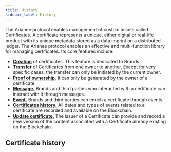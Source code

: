 ```yaml
---
title: History
sidebar_label: History
---
```


The Arianee protocol enables management of custom assets called Certificates. A certificate represents a unique, either digital or real-life product with its unique metadata stored as a data imprint on a distributed ledger. The Arianee protocol enables an effective and multi-function library for managing certificates. Its core features include:

- [**Creation**](#creation-of-certificates) of certificates. This feature is dedicated to Brands.
- [**Transfer**](#transfer) of Certificates from one owner to another. Except for very specific cases, the transfer can only be initiated by the current owner.
- [**Proof of ownership.**](#proof-of-ownership) It can only be generated by the owner of a certificate.
- [**Message.**](#message) Brands and third parties who interacted with a certificate can interact with it through messages.
- [**Event.**](#event) Brands and third parties can enrich a certificate through events.
- [**Certificates history.**](#certificate-history) All dates and types of events related to a certificate are recorded and available on the Blockchain.
- [**Update certificate.**](#certificate-update) The issuer of a Certificate can provide and record a new version of the content associated with a Certificate already existing on the Blockchain. 

## **Certificate history**

